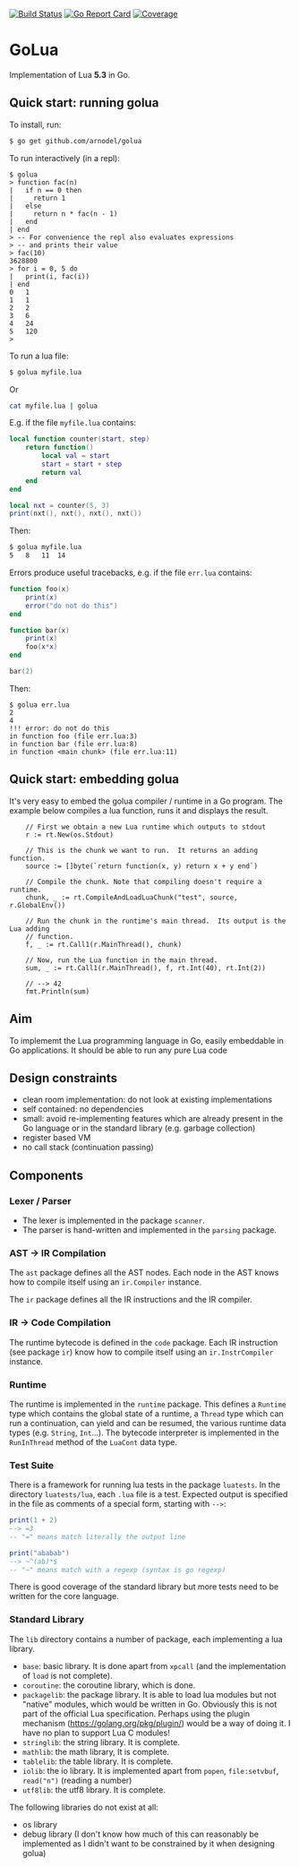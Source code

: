 [![Build Status](https://travis-ci.com/arnodel/golua.svg?branch=master)](https://travis-ci.com/arnodel/golua)
[![Go Report Card](https://goreportcard.com/badge/github.com/arnodel/golua)](https://goreportcard.com/report/github.com/arnodel/golua)
[![Coverage](https://codecov.io/gh/arnodel/golua/branch/master/graph/badge.svg)](https://codecov.io/gh/arnodel/golua)

# GoLua

Implementation of Lua **5.3** in Go.

## Quick start: running golua

To install, run:

```sh
$ go get github.com/arnodel/golua
```

To run interactively (in a repl):

```
$ golua
> function fac(n)
|   if n == 0 then
|     return 1
|   else
|     return n * fac(n - 1)
|   end
| end
> -- For convenience the repl also evaluates expressions
> -- and prints their value
> fac(10)
3628800
> for i = 0, 5 do
|   print(i, fac(i))
| end
0	1
1	1
2	2
3	6
4	24
5	120
>
```

To run a lua file:

```sh
$ golua myfile.lua
```

Or

```sh
cat myfile.lua | golua
```

E.g. if the file `myfile.lua` contains:

```lua
local function counter(start, step)
    return function()
        local val = start
        start = start + step
        return val
    end
end

local nxt = counter(5, 3)
print(nxt(), nxt(), nxt(), nxt())
```

Then:

```sh
$ golua myfile.lua
5	8	11	14
```

Errors produce useful tracebacks, e.g. if the file `err.lua` contains:

```lua
function foo(x)
    print(x)
    error("do not do this")
end

function bar(x)
    print(x)
    foo(x*x)
end

bar(2)
```

Then:

```
$ golua err.lua
2
4
!!! error: do not do this
in function foo (file err.lua:3)
in function bar (file err.lua:8)
in function <main chunk> (file err.lua:11)
```

## Quick start: embedding golua

It's very easy to embed the golua compiler / runtime in a Go program.  The example below compiles a lua function, runs it and displays the result.

```golang
	// First we obtain a new Lua runtime which outputs to stdout
	r := rt.New(os.Stdout)

	// This is the chunk we want to run.  It returns an adding function.
	source := []byte(`return function(x, y) return x + y end`)

	// Compile the chunk. Note that compiling doesn't require a runtime.
	chunk, _ := rt.CompileAndLoadLuaChunk("test", source, r.GlobalEnv())

	// Run the chunk in the runtime's main thread.  Its output is the Lua adding
	// function.
	f, _ := rt.Call1(r.MainThread(), chunk)

	// Now, run the Lua function in the main thread.
	sum, _ := rt.Call1(r.MainThread(), f, rt.Int(40), rt.Int(2))

	// --> 42
	fmt.Println(sum)
```

## Aim

To implememt the Lua programming language in Go, easily embeddable in
Go applications.  It should be able to run any pure Lua code

## Design constraints

* clean room implementation: do not look at existing implementations
* self contained: no dependencies
* small: avoid re-implementing features which are already present in
  the Go language or in the standard library (e.g. garbage collection)
* register based VM
* no call stack (continuation passing)

## Components

### Lexer / Parser

* The lexer is implemented in the package `scanner`.
* The parser is hand-written and implemented in the `parsing` package.

### AST → IR Compilation

The `ast` package defines all the AST nodes. Each node in the AST
knows how to compile itself using an `ir.Compiler` instance.

The `ir` package defines all the IR instructions and the IR compiler.

### IR → Code Compilation

The runtime bytecode is defined in the `code` package.  Each IR
instruction (see package `ir`) know how to compile itself using an
`ir.InstrCompiler` instance.

### Runtime

The runtime is implemented in the `runtime` package.  This defines a
`Runtime` type which contains the global state of a runtime, a
`Thread` type which can run a continuation, can yield and can be
resumed, the various runtime data types (e.g. `String`, `Int`...). The
bytecode interpreter is implemented in the `RunInThread` method of the
`LuaCont` data type.

### Test Suite

There is a framework for running lua tests in the package `luatests`.
In the directory `luatests/lua`, each `.lua` file is a test. Expected
output is specified in the file as comments of a special form,
starting with `-->`:

```lua
print(1 + 2)
--> =3
-- "=" means match literally the output line

print("ababab")
--> ~^(ab)*$
-- "~" means match with a regexp (syntax is go regexp)
```

There is good coverage of the standard library but more tests need to
be written for the core language.

### Standard Library

The `lib` directory contains a number of package, each implementing a
lua library.

* `base`: basic library. It is done apart from `xpcall` (and the
  implementation of `load` is not complete).
* `coroutine`: the coroutine library, which is done.
* `packagelib`: the package library.  It is able to load lua modules
  but not "native" modules, which would be written in Go. Obviously
  this is not part of the official Lua specification. Perhaps using
  the plugin mechanism (https://golang.org/pkg/plugin/) would be a way
  of doing it.  I have no plan to support Lua C modules!
* `stringlib`: the string library.  It is complete.
* `mathlib`: the math library,  It is complete.
* `tablelib`: the table library.  It is complete.
* `iolib`: the io library.  It is implemented apart from `popen`,
  `file:setvbuf`, `read("n")` (reading a number)
* `utf8lib`: the utf8 library.  It is complete.

The following libraries do not exist at all:
* os library
* debug library (I don't know how much of this can reasonably be
  implemented as I didn't want to be constrained by it when designing
  golua)
